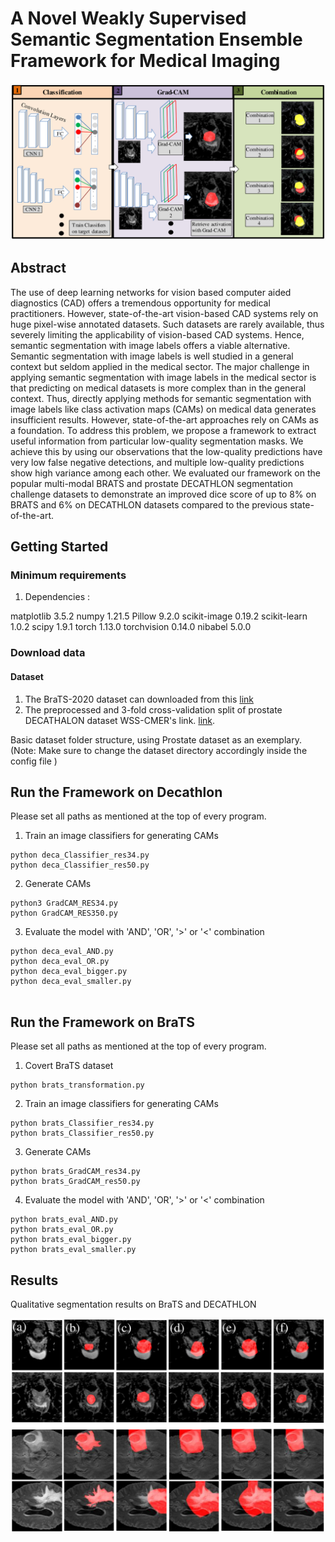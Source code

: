 # A Novel Weakly Supervised Semantic Segmentation Ensemble Framework for Medical Imaging
![Framework Overview](./figures/frame.png)

## Abstract
The use of deep learning networks for vision based computer aided diagnostics (CAD) offers a tremendous opportunity for medical practitioners. However, state-of-the-art vision-based CAD systems rely on huge pixel-wise annotated datasets. Such datasets are rarely available, thus severely limiting the applicability of vision-based CAD systems. Hence, semantic segmentation with image labels offers a viable alternative. Semantic segmentation with image labels is well studied in a general context but seldom applied in the medical sector. The major challenge in applying semantic segmentation with image labels in the medical sector is that predicting on medical datasets is more complex than in the general context. Thus, directly applying methods for semantic segmentation with image labels like class activation maps (CAMs) on medical data generates insufficient results. However, state-of-the-art approaches rely on CAMs as a foundation. To address this problem, we propose a framework to extract useful information from particular low-quality segmentation masks. We achieve this by using our observations that the low-quality predictions have very low false negative detections, and multiple low-quality predictions show high variance among each other. We evaluated our framework on the popular multi-modal BRATS and prostate DECATHLON segmentation challenge datasets to demonstrate an improved dice score of up to 8% on BRATS and 6% on DECATHLON datasets compared to the previous state-of-the-art.
## Getting Started

### Minimum requirements

1. Dependencies :

matplotlib 3.5.2
numpy 1.21.5
Pillow 9.2.0
scikit-image 0.19.2
scikit-learn 1.0.2
scipy 1.9.1
torch 1.13.0
torchvision 0.14.0
nibabel 5.0.0


### Download data

#### Dataset

1. The BraTS-2020 dataset can downloaded from this [link](https://www.med.upenn.edu/cbica/brats2020/data.html)
2. The preprocessed and 3-fold cross-validation split of prostate DECATHALON dataset WSS-CMER's link. [link](https://github.com/gaurav104/WSS-CMER).

Basic dataset folder structure, using Prostate dataset as an exemplary. (Note: Make sure to change the dataset directory accordingly inside the config file )


## Run the Framework on Decathlon
Please set all paths as mentioned at the top of every program.

1. Train an image classifiers for generating CAMs
```
python deca_Classifier_res34.py
python deca_Classifier_res50.py

```

2. Generate CAMs
```
python3 GradCAM_RES34.py
python GradCAM_RES350.py

```


3. Evaluate the model with 'AND', 'OR', '>' or '<' combination
```
python deca_eval_AND.py
python deca_eval_OR.py
python deca_eval_bigger.py
python deca_eval_smaller.py


```

## Run the Framework on BraTS
Please set all paths as mentioned at the top of every program.

1. Covert BraTS dataset
```
python brats_transformation.py

```

2. Train an image classifiers for generating CAMs
```
python brats_Classifier_res34.py
python brats_Classifier_res50.py

```


3. Generate CAMs
```
python brats_GradCAM_res34.py
python brats_GradCAM_res50.py
```

4. Evaluate the model with 'AND', 'OR', '>' or '<' combination
```
python brats_eval_AND.py
python brats_eval_OR.py
python brats_eval_bigger.py
python brats_eval_smaller.py

```


## Results
Qualitative segmentation results on BraTS and DECATHLON

![Examples](./figures/example.png)




